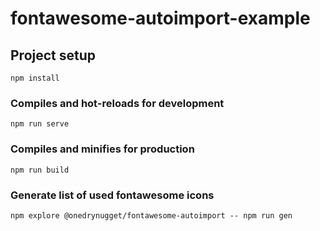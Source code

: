 # fontawesome-autoimport-example

## Project setup

```
npm install
```

### Compiles and hot-reloads for development

```
npm run serve
```

### Compiles and minifies for production

```
npm run build
```

### Generate list of used fontawesome icons

```
npm explore @onedrynugget/fontawesome-autoimport -- npm run gen
```

